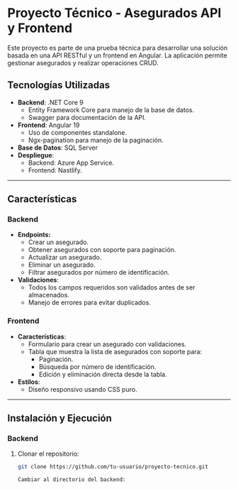 # Proyecto Técnico - Asegurados API y Frontend

Este proyecto es parte de una prueba técnica para desarrollar una solución basada en una API RESTful y un frontend en Angular. La aplicación permite gestionar asegurados y realizar operaciones CRUD.

## **Tecnologías Utilizadas**
- **Backend**: .NET Core 9
  - Entity Framework Core para manejo de la base de datos.
  - Swagger para documentación de la API.
- **Frontend**: Angular 19
  - Uso de componentes standalone.
  - Ngx-pagination para manejo de la paginación.
- **Base de Datos**: SQL Server
- **Despliegue**:
  - Backend: Azure App Service.
  - Frontend: Nastlify.

---

## **Características**

### **Backend**
- **Endpoints:**
  - Crear un asegurado.
  - Obtener asegurados con soporte para paginación.
  - Actualizar un asegurado.
  - Eliminar un asegurado.
  - Filtrar asegurados por número de identificación.
- **Validaciones**:
  - Todos los campos requeridos son validados antes de ser almacenados.
  - Manejo de errores para evitar duplicados.

### **Frontend**
- **Características**:
  - Formulario para crear un asegurado con validaciones.
  - Tabla que muestra la lista de asegurados con soporte para:
    - Paginación.
    - Búsqueda por número de identificación.
    - Edición y eliminación directa desde la tabla.
- **Estilos**:
  - Diseño responsivo usando CSS puro.

---

## **Instalación y Ejecución**

### **Backend**
1. Clonar el repositorio:
   ```bash
   git clone https://github.com/tu-usuario/proyecto-tecnico.git

   Cambiar al directorio del backend:
